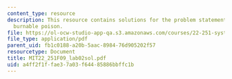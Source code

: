 ```yaml
---
content_type: resource
description: This resource contains solutions for the problem statements related to
  burnable poison.
file: https://ol-ocw-studio-app-qa.s3.amazonaws.com/courses/22-251-systems-analysis-of-the-nuclear-fuel-cycle-fall-2009/a4ff2f1ffae37a03f64485886bbffc1b_MIT22_251F09_lab02sol.pdf
file_type: application/pdf
parent_uid: fb1c0188-a20b-5aac-8984-76d905202f57
resourcetype: Document
title: MIT22_251F09_lab02sol.pdf
uid: a4ff2f1f-fae3-7a03-f644-85886bbffc1b
---
```

